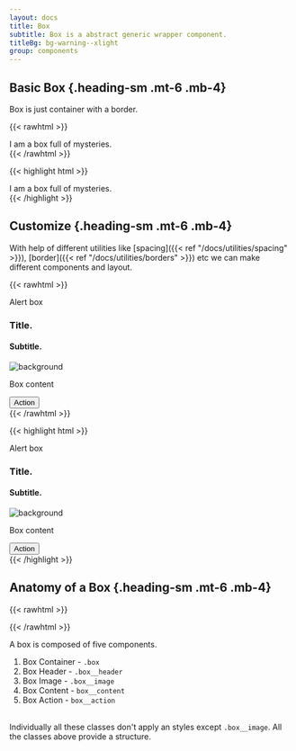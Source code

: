 ```yaml
---
layout: docs
title: Box
subtitle: Box is a abstract generic wrapper component.
titleBg: bg-warning--xlight
group: components
---
```


## Basic Box {.heading-sm .mt-6 .mb-4}

Box is just container with a border.

{{< rawhtml >}}
<div class="box">
	<span>I am a box full of mysteries.</span>
</div>
{{< /rawhtml >}}

{{< highlight html >}}
<div class="box">
	<span>I am a box full of mysteries.</span>
</div> 
{{< /highlight >}}


## Customize {.heading-sm .mt-6 .mb-4}

With help of different utilities like [spacing]({{< ref "/docs/utilities/spacing" >}}), [border]({{< ref "/docs/utilities/borders" >}}) etc we can make different components and layout. 

{{< rawhtml >}}
<div class="d-flex flex-column gap-4 flex-wrap">
	<div class="box bg-danger--light p-4">
		<span class="fg-danger--ultra">Alert box</span>
	</div>
	<div class="box d-flex flex-column max-width-20">
		<div class="box__header p-4">
			<h3 class="title-sm">Title.</h3>
			<h4 class="title-xs fg-gray">Subtitle.</43>
		</div>
		<div class="box__image">
			<img src="/images/background.png" alt="background"/>
		</div>
		<div class="box__content p-4">
			<p class="mt-2">Box content
			</p>
		</div>
		<div class="box__action p-2">
			<button class="btn">Action</button>
		</div>
	</div>
</div>
{{< /rawhtml >}}

{{< highlight html >}}
<div class="box bg-danger--light p-4">
	<span class="fg-danger--ultra">Alert box</span>
</div>

<div class="box d-flex flex-column max-width-20">
	<div class="box__header p-4">
		<h3 class="title-sm">Title.</h3>
		<h4 class="title-xs fg-gray">Subtitle.</43>
	</div>
	<div class="box__image">
		<img src="/images/background.png" alt="background"/>
	</div>
	<div class="box__content p-4">
		<p class="mt-2">Box content
		</p>
	</div>
	<div class="box__action p-2">
		<button class="btn">Action</button>
	</div>
	</div>
{{< /highlight >}}



## Anatomy of a Box {.heading-sm .mt-6 .mb-4}

{{< rawhtml >}}
<div>
	<img src="/images/box.svg" alt=""/>
</div>
{{< /rawhtml >}}

A box is composed of five components.

1. Box Container - `.box`
2. Box Header - `.box__header`
3. Box Image - `.box__image`
4. Box Content - `box__content`
5. Box Action - `box__action`

\
Individually all these classes don't apply an styles except `.box__image`.
All the classes above provide a structure.

